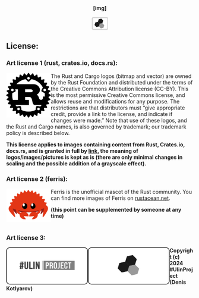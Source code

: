 
<div id="header" align="center">
  <b>[img]</b>
  </br></br>
<div id="badges">
  <a href="https://github.com/clucompany">
    <img src="https://github.com/UlinProject/img/blob/main/short_32/clulab.png" alt="clulab"/>
  </a>
</div>
</div>

## License:

### Art license 1 (rust, crates.io, docs.rs):

<img align="left" src="https://github.com/UlinProject/img/blob/main/rust.png" alt="rust" style="height: 120px; width: 120px;"/> The Rust and Cargo logos (bitmap and vector) are owned by the Rust Foundation and distributed under the terms of the Creative Commons Attribution license (CC-BY). This is the most permissive Creative Commons license, and allows reuse and modifications for any purpose. The restrictions are that distributors must “give appropriate credit, provide a link to the license, and indicate if changes were made.” Note that use of these logos, and the Rust and Cargo names, is also governed by trademark; our trademark policy is described below.

<b>This license applies to images containing content from Rust, Crates.io, docs.rs, and is granted in full by <a href="https://foundation.rust-lang.org/policies/logo-policy-and-media-guide">link</a>, the meaning of logos/images/pictures is kept as is (there are only minimal changes in scaling and the possible addition of a grayscale effect).</b>

### Art license 2 (ferris):
 
<img align="left"  src="https://github.com/UlinProject/img/blob/main/ferris.png" alt="ferris" style="height: 90px; width: 120px;"/> Ferris is the unofficial mascot of the Rust community. You can find more images of Ferris on <a href="rustacean.net">rustacean.net</a>. 

<b>(this point can be supplemented by someone at any time)</b>
</br></br>

### Art license 3:

<div align="left">
  <a href="https://github.com/denisandroid">
    <img align="left" src="https://github.com/UlinProject/img/blob/main/block_450_220/uproject.png" alt="uproject" style="height: 100px; width: 220px;"/>
  </a>
  <a href="https://github.com/clucompany">
    <img align="left" src="https://github.com/UlinProject/img/blob/main/block_450_220/clulab.png" alt="clulab" style="height: 100px; width: 220px;"/>
  </a>
  <b>Copyright (c) 2024 #UlinProject (Denis Kotlyarov)</b>
</div>
